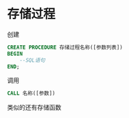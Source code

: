 # 存储过程



创建

```sql
CREATE PROCEDURE 存储过程名称([参数列表])
BEGIN
	--SQL语句
END;
```



调用

```sql
CALL 名称([参数])
```





类似的还有存储函数

